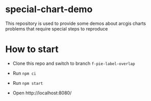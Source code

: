 # special-chart-demo

This repository is used to provide some demos about arcgis charts problems that require special steps to reproduce

# How to start

- Clone this repo and switch to branch `f-pie-label-overlap`

- Run `npm ci`

- Run `npm start`

- Open http://localhost:8080/

